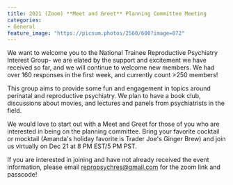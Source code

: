 ```yaml
---
title: 2021 (Zoom) **Meet and Greet** Planning Committee Meeting 
categories:
- General
feature_image: "https://picsum.photos/2560/600?image=872"
---
```


We want to welcome you to the National Trainee Reproductive Psychiatry Interest Group- we are elated by the support and excitement we have received so far, and we will continue to welcome new members. We had over 160 responses in the first week, and currently count >250 members! 

This group aims to provide some fun and engagement in topics around perinatal and reproductive psychiatry. We plan to have a book club, discussions about movies, and lectures and panels from psychiatrists in the field. 

We would love to start out with a Meet and Greet for those of you who are interested in being on the planning committee. Bring your favorite cocktail or mocktail (Amanda's holiday favorite is Trader Joe's Ginger Brew) and join us virtually on Dec 21 at 8 PM EST/5 PM PST.

If you are interested in joining and have not already received the event information, please email repropsychres@gmail.com for the zoom link and passcode! 
